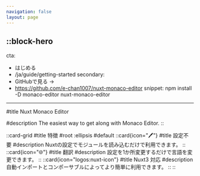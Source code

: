 ```yaml
---
navigation: false
layout: page
---
```


::block-hero
---
cta:
- はじめる
- /ja/guide/getting-started
secondary:
- GitHubで見る →
- https://github.com/e-chan1007/nuxt-monaco-editor
snippet: npm install -D monaco-editor nuxt-monaco-editor
---

#title
Nuxt Monaco Editor

#description
The easiest way to get along with Monaco Editor.
::

::card-grid
#title
特徴
#root
:ellipsis
#default
  ::card{icon="🖊"}
  #title
  設定不要
  #description
  Nuxtの設定でモジュールを読み込むだけで利用できます。
  ::
  ::card{icon="🌐"}
  #title
  翻訳
  #description
  設定を1か所変更するだけで言語を変更できます。
  ::
  ::card{icon="logos:nuxt-icon"}
  #title
  Nuxt3 対応
  #description
  自動インポートとコンポーサブルによってより簡単に利用できます。
  ::
::

